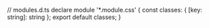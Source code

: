 
// modules.d.ts
declare module '*.module.css' {
  const classes: { [key: string]: string };
  export default classes;
}

